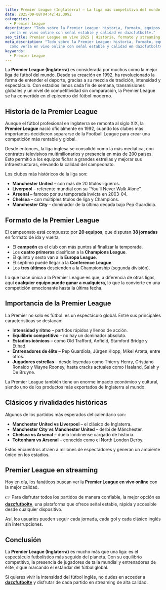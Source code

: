 ```yaml
---
title: Premier League (Inglaterra) – La liga más competitiva del mundo
date: 2025-09-08T04:42:42.399Z
categories:
  - Premier League
description: "Todo sobre la Premier League: historia, formato, equipos y cómo
  verla en vivo online con señal estable y calidad en dazcfutboltv."
seo_title: Premier League en vivo 2025 | Historia, formato y streaming
meta_description: "Todo sobre la Premier League: historia, formato, equipos y
  cómo verla en vivo online con señal estable y calidad en dazcfutboltv."
keywords:
  - Premier League
---
```

<!--StartFragment-->

La **Premier League (Inglaterra)** es considerada por muchos como la mejor liga de fútbol del mundo. Desde su creación en 1992, ha revolucionado la forma de entender el deporte, gracias a su mezcla de tradición, intensidad y espectáculo. Con estadios llenos cada fin de semana, transmisiones globales y un nivel de competitividad sin comparación, la Premier League se ha convertido en el epicentro del fútbol moderno.

## Historia de la Premier League

Aunque el fútbol profesional en Inglaterra se remonta al siglo XIX, la **Premier League** nació oficialmente en 1992, cuando los clubes más importantes decidieron separarse de la Football League para crear una competición más rentable y global.

Desde entonces, la liga inglesa se consolidó como la más mediática, con contratos televisivos multimillonarios y presencia en más de 200 países. Esto permitió a los equipos fichar a grandes estrellas y mejorar sus infraestructuras, elevando la calidad del campeonato.

Los clubes más históricos de la liga son:

* **Manchester United** – con más de 20 títulos ligueros.
* **Liverpool** – referente mundial con su “You’ll Never Walk Alone”.
* **Arsenal** – famoso por su temporada invicta en 2003-04.
* **Chelsea** – con múltiples títulos de liga y Champions.
* **Manchester City** – dominador de la última década bajo Pep Guardiola.

## Formato de la Premier League

El campeonato está compuesto por **20 equipos**, que disputan **38 jornadas** en formato de ida y vuelta.

* El **campeón** es el club con más puntos al finalizar la temporada.
* Los **cuatro primeros** clasifican a la **Champions League**.
* El quinto y sexto van a la **Europa League**.
* El séptimo puede llegar a la **Conference League**.
* Los **tres últimos** descienden a la Championship (segunda división).

Lo que hace única a la Premier League es que, a diferencia de otras ligas, aquí **cualquier equipo puede ganar a cualquiera**, lo que la convierte en una competición emocionante hasta la última fecha.

## Importancia de la Premier League

La Premier no solo es fútbol: es un espectáculo global. Entre sus principales características se destacan:

* **Intensidad y ritmo** – partidos rápidos y llenos de acción.
* **Equilibrio competitivo** – no hay un dominador absoluto.
* **Estadios icónicos** – como Old Trafford, Anfield, Stamford Bridge y Etihad.
* **Entrenadores de élite** – Pep Guardiola, Jürgen Klopp, Mikel Arteta, entre otros.
* **Jugadores estrellas** – desde leyendas como Thierry Henry, Cristiano Ronaldo y Wayne Rooney, hasta cracks actuales como Haaland, Salah y De Bruyne.

La Premier League también tiene un enorme impacto económico y cultural, siendo uno de los productos más exportados de Inglaterra al mundo.

## Clásicos y rivalidades históricas

Algunos de los partidos más esperados del calendario son:

* **Manchester United vs Liverpool** – el clásico de Inglaterra.
* **Manchester City vs Manchester United** – derbi de Mánchester.
* **Chelsea vs Arsenal** – duelo londinense cargado de historia.
* **Tottenham vs Arsenal** – conocido como el North London Derby.

Estos encuentros atraen a millones de espectadores y generan un ambiente único en los estadios.

## Premier League en streaming

Hoy en día, los fanáticos buscan ver la **Premier League en vivo online** con la mejor calidad.

👉 Para disfrutar todos los partidos de manera confiable, la mejor opción es **[dazcfutboltv](https://dazcfutboltv.me/)**, una plataforma que ofrece señal estable, rápida y accesible desde cualquier dispositivo.

Así, los usuarios pueden seguir cada jornada, cada gol y cada clásico inglés sin interrupciones.

## Conclusión

La **Premier League (Inglaterra)** es mucho más que una liga: es el espectáculo futbolístico más seguido del planeta. Con su equilibrio competitivo, la presencia de jugadores de talla mundial y entrenadores de élite, sigue marcando el estándar del fútbol global.

Si quieres vivir la intensidad del fútbol inglés, no dudes en acceder a **[dazcfutboltv](https://dazcfutboltv.me/)** y disfrutar de cada partido en streaming de alta calidad.

<!--EndFragment-->